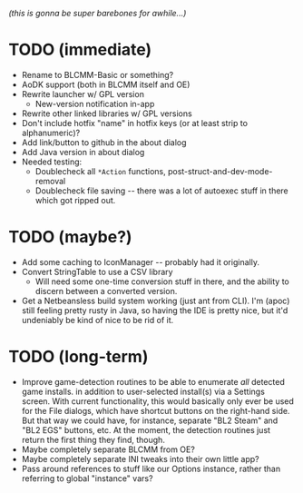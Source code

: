 *(this is gonna be super barebones for awhile...)*

TODO (immediate)
================

- Rename to BLCMM-Basic or something?
- AoDK support (both in BLCMM itself and OE)
- Rewrite launcher w/ GPL version
  - New-version notification in-app
- Rewrite other linked libraries w/ GPL versions
- Don't include hotfix "name" in hotfix keys (or at least strip to alphanumeric)?
- Add link/button to github in the about dialog
- Add Java version in about dialog
- Needed testing:
  - Doublecheck all `*Action` functions, post-struct-and-dev-mode-removal
  - Doublecheck file saving -- there was a lot of autoexec stuff in there
    which got ripped out.

TODO (maybe?)
=============

- Add some caching to IconManager -- probably had it originally.
- Convert StringTable to use a CSV library
  - Will need some one-time conversion stuff in there, and the ability to
    discern between a converted version.
- Get a Netbeansless build system working (just ant from CLI).  I'm (apoc)
  still feeling pretty rusty in Java, so having the IDE is pretty nice,
  but it'd undeniably be kind of nice to be rid of it.

TODO (long-term)
================
- Improve game-detection routines to be able to enumerate *all* detected
  game installs. in addition to user-selected install(s) via a Settings
  screen.  With current functionality, this would basically only ever be
  used for the File dialogs, which have shortcut buttons on the right-hand
  side.  But that way we could have, for instance, separate "BL2 Steam"
  and "BL2 EGS" buttons, etc.  At the moment, the detection routines just
  return the first thing they find, though.
- Maybe completely separate BLCMM from OE?
- Maybe completely separate INI tweaks into their own little app?
- Pass around references to stuff like our Options instance, rather than
  referring to global "instance" vars?

